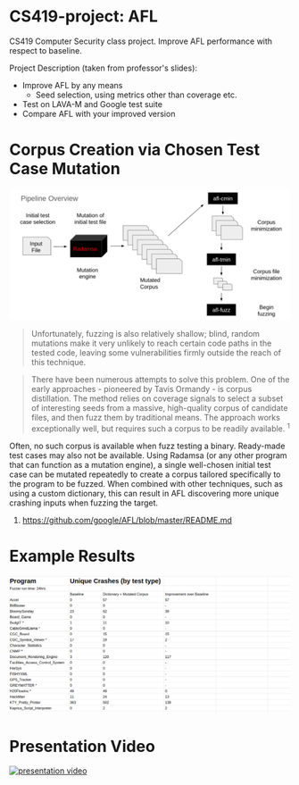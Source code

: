 # CS419-project: AFL

CS419 Computer Security class project. Improve AFL performance with respect to baseline.

Project Description (taken from professor's slides):
 - Improve AFL by any means
   - Seed selection, using metrics other than coverage etc.
 - Test on LAVA-M and Google test suite
 - Compare AFL with your improved version

# Corpus Creation via Chosen Test Case Mutation

![Corpus generation via mutation](https://github.com/BinaryResearch/CS419-project/blob/master/corpus_generation_pipeline.png)

>Unfortunately, fuzzing is also relatively shallow; blind, random mutations make it very unlikely to reach certain code paths in the tested code, leaving some vulnerabilities firmly outside the reach of this technique.

>There have been numerous attempts to solve this problem. One of the early approaches - pioneered by Tavis Ormandy - is corpus distillation. The method relies on coverage signals to select a subset of interesting seeds from a massive, high-quality corpus of candidate files, and then fuzz them by traditional means. The approach works exceptionally well, but requires such a corpus to be readily available. <sup>1</sup>

Often, no such corpus is available when fuzz testing a binary. Ready-made test cases may also not be available. Using Radamsa (or any other program that can function as a mutation engine), a single well-chosen initial test case can be mutated repeatedly to create a corpus tailored specifically to the program to be fuzzed. When combined with other techniques, such as using a custom dictionary, this can result in AFL discovering more unique crashing inputs when fuzzing the target.

1. https://github.com/google/AFL/blob/master/README.md

# Example Results

![CGC Results](https://github.com/BinaryResearch/CS419-project/blob/master/CGC_results.png)

# Presentation Video

[![presentation video](https://i.imgur.com/l79zx24.png)](https://www.youtube.com/embed/-FLhZoLoSbY)


